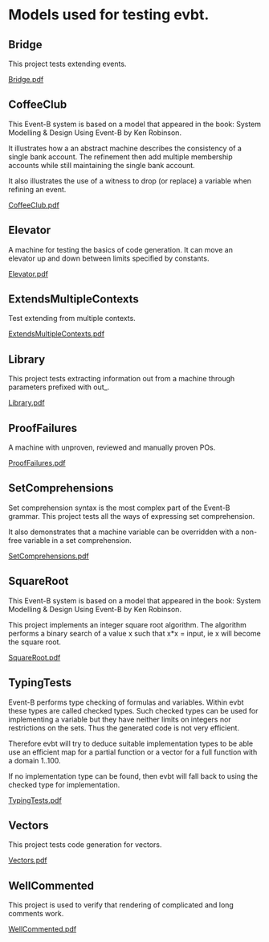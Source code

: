# Models used for testing evbt.

## Bridge
This project tests extending events.

[Bridge.pdf](Bridge.pdf)

## CoffeeClub
This Event-B system is based on a model that appeared in the book:
System Modelling & Design Using Event-B by Ken Robinson.

It illustrates how a an abstract machine describes
the consistency of a single bank account. The refinement
then add multiple membership accounts while still
maintaining the single bank account.

It also illustrates the use of a witness to drop (or replace)
a variable when refining an event.


[CoffeeClub.pdf](CoffeeClub.pdf)

## Elevator
A machine for testing the basics of code generation.
It can move an elevator up and down between limits
specified by constants.

[Elevator.pdf](Elevator.pdf)

## ExtendsMultipleContexts
Test extending from multiple contexts.

[ExtendsMultipleContexts.pdf](ExtendsMultipleContexts.pdf)

## Library
This project tests extracting information out
from a machine through parameters prefixed with out_.

[Library.pdf](Library.pdf)

## ProofFailures
A machine with unproven, reviewed and manually proven POs.

[ProofFailures.pdf](ProofFailures.pdf)

## SetComprehensions
Set comprehension syntax is the most complex part of the Event-B grammar.
This project tests all the ways of expressing set comprehension.

It also demonstrates that a machine variable can be overridden with
a non-free variable in a set comprehension.

[SetComprehensions.pdf](SetComprehensions.pdf)

## SquareRoot
This Event-B system is based on a model that appeared in the book:
System Modelling & Design Using Event-B by Ken Robinson.

This project implements an integer square root algorithm. The
algorithm performs a binary search of a value x such that
x*x = input, ie x will become the square root.


[SquareRoot.pdf](SquareRoot.pdf)

## TypingTests
Event-B performs type checking of formulas and variables. Within evbt
these types are called checked types. Such checked types can be used for
implementing a variable but they have neither limits on integers nor
restrictions on the sets. Thus the generated code is not very efficient.

Therefore evbt will try to deduce suitable implementation types to be
able use an efficient map for a partial function or a vector for a
full function with a domain 1..100.

If no implementation type can be found, then evbt will fall back
to using the checked type for implementation.

[TypingTests.pdf](TypingTests.pdf)

## Vectors
This project tests code generation for vectors.

[Vectors.pdf](Vectors.pdf)

## WellCommented
This project is used to verify that rendering of complicated and long comments work.

[WellCommented.pdf](WellCommented.pdf)

